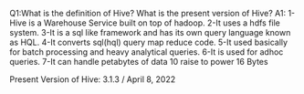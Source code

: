 Q1:What is the definition of Hive? What is the present version of Hive? 
A1:
1-Hive is a Warehouse Service built on top of hadoop.
2-It uses a hdfs file system.
3-It is a sql like framework and has its own query language known as HQL.
4-It converts sql(hql) query map reduce code.
5-It used basically for batch processing and heavy analytical queries.
6-It is used for adhoc queries.
7-It can handle petabytes of data 10 raise to power 16 Bytes

Present Version of Hive:
3.1.3 / April 8, 2022

